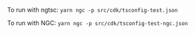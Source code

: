 To run with ngtsc: `yarn ngc -p src/cdk/tsconfig-test.json`

To run with NGC: `yarn ngc -p src/cdk/tsconfig-test-ngc.json`
